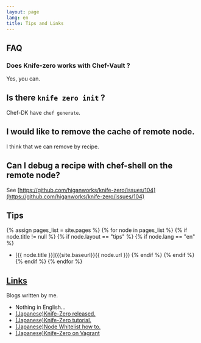 ```yaml
---
layout: page
lang: en
title: Tips and Links
---
```


## FAQ

### Does Knife-zero works with Chef-Vault ?

Yes, you can.


## Is there `knife zero init` ?

Chef-DK have `chef generate`.


## I would like to remove the cache of remote node.

I think that we can remove by recipe.

## Can I debug a recipe with chef-shell on the remote node?

See [https://github.com/higanworks/knife-zero/issues/104](https://github.com/higanworks/knife-zero/issues/104)


## Tips

{% assign pages_list = site.pages %}
{% for node in pages_list %}
  {% if node.title != null %}
    {% if node.layout == "tips" %}
      {% if node.lang == "en" %}
- [{{ node.title }}]({{site.baseurl}}{{ node.url }})
      {% endif %}
    {% endif %}
  {% endif %}
{% endfor %}

## [Links](#Links)

Blogs written by me.

- Nothing in English...
- [(Japanese)Knife-Zero released.](http://qiita.com/sawanoboly/items/218a7b03ddec6be45e34 "Chefのローカルモードだけでリモートサーバを運用してみようと、Knife-Zeroを作った。Nodeの構成情報もとれるよ。 - Qiita")
- [(Japanese)Knife-Zero tutorial.](http://qiita.com/sawanoboly/items/4f363909615d8a76e9e5 "Ruby - Chefのローカルモードチュートリアル + knife-zero + knife-sakura - Qiita")
- [(Japanese)Node Whitelist how to.](http://qiita.com/sawanoboly/items/28dfc22929b8fa961456 "chef-zero - Knife-Zeroで管理するnodeオブジェクトを任意のattributesに限定する - Qiita")
- [(Japanese)Knife-Zero on Vagrant](http://qiita.com/sawanoboly/items/ae3c96734c5cee72863c "Knife-ZeroとVagrant(単品VM) - Qiita")



